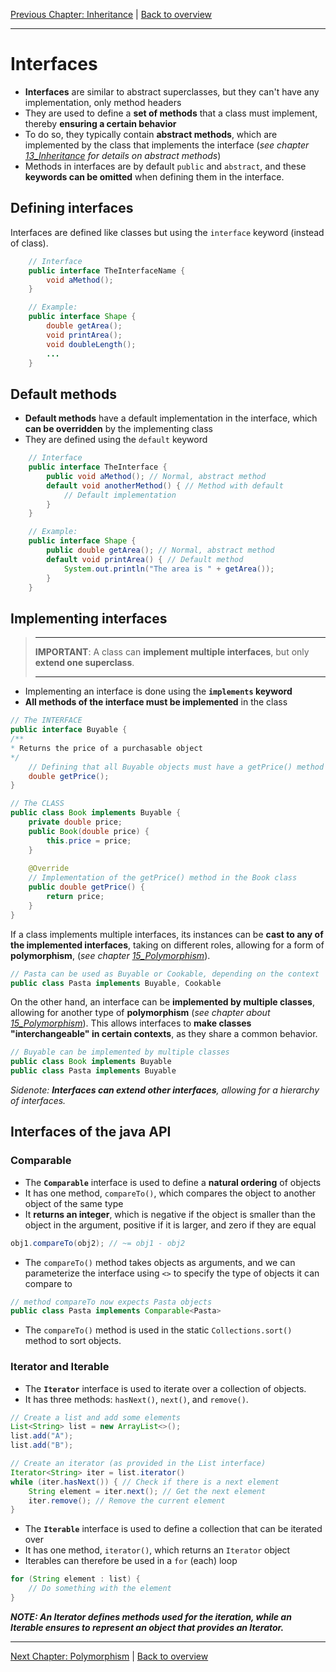 [Previous Chapter: Inheritance](13_Inheritance.md) | [Back to overview](./00_Java_SyntaxGuide.md)

---

# Interfaces

- **Interfaces** are similar to abstract superclasses, but they can't have any implementation, only method headers
- They are used to define a **set of methods** that a class must implement, thereby **ensuring a certain behavior**
- To do so, they typically contain **abstract methods**, which are implemented by the class that implements the interface (*see chapter [13_Inheritance](./13_Inheritance.md) for details on abstract methods*)
- Methods in interfaces are by default `public` and `abstract`, and these **keywords can be omitted** when defining them in the interface.

## Defining interfaces

Interfaces are defined like classes but using the `interface` keyword (instead of class).

```java
    // Interface
    public interface TheInterfaceName {
        void aMethod();
    }

    // Example:
    public interface Shape {
        double getArea();
        void printArea();
        void doubleLength();
        ...
    }
```

## Default methods

- **Default methods** have a default implementation in the interface, which **can be overridden** by the implementing class
- They are defined using the `default` keyword

```java
    // Interface
    public interface TheInterface {
        public void aMethod(); // Normal, abstract method
        default void anotherMethod() { // Method with default
            // Default implementation
        }
    }

    // Example:
    public interface Shape {
        public double getArea(); // Normal, abstract method
        default void printArea() { // Default method
            System.out.println("The area is " + getArea());
        }
    }
```

<div style="page-break-before: always;"></div>

## Implementing interfaces
> ___
> **IMPORTANT**: A class can **implement multiple interfaces**, but only **extend one superclass**.
> ___

- Implementing an interface is done using the **`implements` keyword**
- **All methods of the interface must be implemented** in the class

```java
// The INTERFACE
public interface Buyable {
/**
* Returns the price of a purchasable object
*/
    // Defining that all Buyable objects must have a getPrice() method
    double getPrice(); 
}

// The CLASS
public class Book implements Buyable {
    private double price;
    public Book(double price) {
        this.price = price;
    }
        
    @Override
    // Implementation of the getPrice() method in the Book class
    public double getPrice() { 
        return price;
    }
}
```

If a class implements multiple interfaces, its instances can be **cast to any of the implemented interfaces**, taking on different roles, allowing for a form of **polymorphism**, (*see chapter [15_Polymorphism](./15_Polymorphism_and_InhVsInt.md)*).

```java
// Pasta can be used as Buyable or Cookable, depending on the context
public class Pasta implements Buyable, Cookable
```

On the other hand, an interface can be **implemented by multiple classes**, allowing for another type of **polymorphism** (*see chapter about [15_Polymorphism](./15_Polymorphism_and_InhVsInt.md)*). This allows interfaces to **make classes "interchangeable" in certain contexts**, as they share a common behavior.

```java
// Buyable can be implemented by multiple classes
public class Book implements Buyable
public class Pasta implements Buyable
```

*Sidenote: **Interfaces can extend other interfaces**, allowing for a hierarchy of interfaces.*

<div style="page-break-before: always;"></div>

## Interfaces of the java API

### Comparable

- The **`Comparable`** interface is used to define a **natural ordering** of objects
- It has one method, `compareTo()`, which compares the object to another object of the same type
- It **returns an integer**, which is negative if the object is smaller than the object in the argument, positive if it is larger, and zero if they are equal

```java
obj1.compareTo(obj2); // ~= obj1 - obj2
```

- The `compareTo()` method takes objects as arguments, and we can parameterize the interface using `<>` to specify the type of objects it can compare to

```java
// method compareTo now expects Pasta objects
public class Pasta implements Comparable<Pasta> 
```

- The `compareTo()` method is used in the static `Collections.sort()` method to sort objects.

### Iterator and Iterable

- The **`Iterator`** interface is used to iterate over a collection of objects.
- It has three methods: `hasNext()`, `next()`, and `remove()`.

```java
// Create a list and add some elements
List<String> list = new ArrayList<>();
list.add("A");
list.add("B");

// Create an iterator (as provided in the List interface)
Iterator<String> iter = list.iterator()
while (iter.hasNext()) { // Check if there is a next element
    String element = iter.next(); // Get the next element
    iter.remove(); // Remove the current element
}
```

- The **`Iterable`** interface is used to define a collection that can be iterated over
- It has one method, `iterator()`, which returns an `Iterator` object
- Iterables can therefore be used in a `for` (each) loop

```java
for (String element : list) {
    // Do something with the element
}
```

***NOTE: An Iterator defines methods used for the iteration, while an Iterable ensures to represent an object that provides an Iterator.***


---

[Next Chapter: Polymorphism](15_Polymorphism_and_InhVsInt.md) | [Back to overview](./00_Java_SyntaxGuide.md)